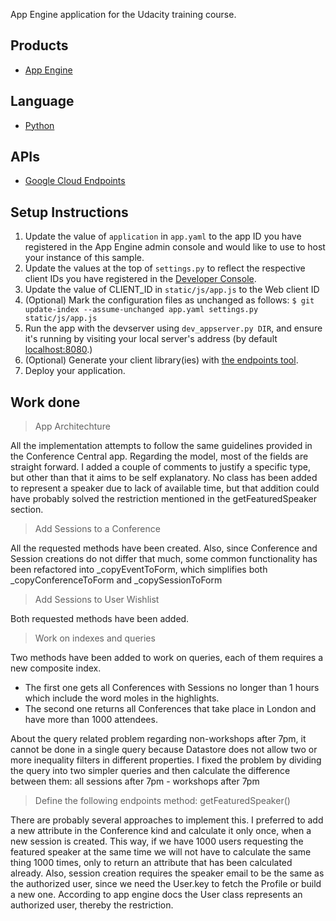 App Engine application for the Udacity training course.

## Products
- [App Engine][1]

## Language
- [Python][2]

## APIs
- [Google Cloud Endpoints][3]

## Setup Instructions
1. Update the value of `application` in `app.yaml` to the app ID you
   have registered in the App Engine admin console and would like to use to host
   your instance of this sample.
1. Update the values at the top of `settings.py` to
   reflect the respective client IDs you have registered in the
   [Developer Console][4].
1. Update the value of CLIENT_ID in `static/js/app.js` to the Web client ID
1. (Optional) Mark the configuration files as unchanged as follows:
   `$ git update-index --assume-unchanged app.yaml settings.py static/js/app.js`
1. Run the app with the devserver using `dev_appserver.py DIR`, and ensure it's running by visiting your local server's address (by default [localhost:8080][5].)
1. (Optional) Generate your client library(ies) with [the endpoints tool][6].
1. Deploy your application.

## Work done

> App Architechture

All the implementation attempts to follow the same guidelines provided in the Conference Central app. Regarding the model, most of the fields are straight forward. I added a couple of comments to justify a specific type, but other than that it aims to be self explanatory.
No class has been added to represent a speaker due to lack of available time, but that addition could have probably solved the restriction mentioned in the getFeaturedSpeaker section.

> Add Sessions to a Conference

All the requested methods have been created. Also, since Conference and Session creations do not differ that much, some common functionality has been refactored into _copyEventToForm, which simplifies both _copyConferenceToForm and _copySessionToForm

> Add Sessions to User Wishlist

Both requested methods have been added.

> Work on indexes and queries

Two methods have been added to work on queries, each of them requires a new composite index.
 - The first one gets all Conferences with Sessions no longer than 1 hours which include the word moles in the highlights.
 - The second one returns all Conferences that take place in London and have more than 1000 attendees.

About the query related problem regarding non-workshops after 7pm, it cannot be done in a single query because Datastore does not allow two or more inequality filters in different properties. I fixed the problem by dividing the query into two simpler queries and then calculate the difference between them:
 all sessions after 7pm - workshops after 7pm

> Define the following endpoints method: getFeaturedSpeaker()

There are probably several approaches to implement this. I preferred to add a new attribute in the Conference kind and calculate it only once, when a new session is created. This way, if we have 1000 users requesting the featured speaker at the same time we will not have to calculate the same thing 1000 times, only to return an attribute that has been calculated already.
Also, session creation requires the speaker email to be the same as the authorized user, since we need the User.key to fetch the Profile or build a new one. According to app engine docs the User class represents an authorized user, thereby the restriction.

[1]: https://developers.google.com/appengine
[2]: http://python.org
[3]: https://developers.google.com/appengine/docs/python/endpoints/
[4]: https://console.developers.google.com/
[5]: https://localhost:8080/
[6]: https://developers.google.com/appengine/docs/python/endpoints/endpoints_tool
